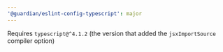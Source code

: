 ```yaml
---
'@guardian/eslint-config-typescript': major
---
```


Requires `typescript@^4.1.2` (the version that added the `jsxImportSource` compiler option)
